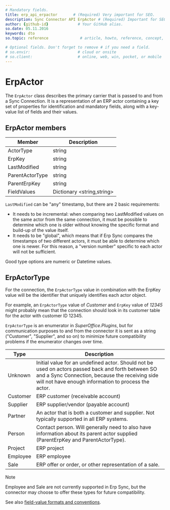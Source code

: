 ```yaml
---
# Mandatory fields.
title: erp_api_erpactor       # (Required) Very important for SEO.
description: Sync Connector API ErpActor # (Required) Important for SEO.
author: {github-id}             # Your GitHub alias.
so.date: 05.11.2016
keywords: dto
so.topic: reference              # article, howto, reference, concept, guide

# Optional fields. Don't forget to remove # if you need a field.
# so.envir:                     # cloud or onsite
# so.client:                    # online, web, win, pocket, or mobile
---
```


# ErpActor

The `ErpActor` class describes the primary carrier that is passed to and from a Sync Connection. It is a representation of an ERP actor containing a key set of properties for identification and mandatory fields, along with a key-value list of fields and their values.

## ErpActor members

| Member | Description |
|---|---|
| ActorType | string | The actor’s type (subset of a known list).<br>Although passed as a string, it is a textual representation of the internal enumerator `ErpActorType`. |
| ErpKey | string | The local identifier (primary key) for the actor in the given connection. This is proprietary and will only need to be readable by the connector itself. Erp Sync will store the value locally for mapping purposes, but will not need to parse it or understand it. |
| LastModified | string | Describes when the actor was last changed/modified. 100% mandatory. Used for timestamp comparison and sync loop retrieval. (see below) |
| ParentActorType | string | If the actor has a parent, the parent’s actor type is specified here<br>For example, if the actor is a contact person it will probably have a parent actor that might be a customer or vendor |
| ParentErpKey | string | The local identifier (primary key) for the parent  actor in the given connection |
|  FieldValues | Dictionary \<string,string> | Key-value pairs of field keys and [field values][1]. Field keys are supplied as specified by the given connection in the method `GetAvailableActorFields`. |

`LastModified` can be "any" timestamp, but there are 2 basic requirements:

* It needs to be incremental: when comparing two LastModified values on the same actor from the same connection, it must be possible to determine which one is older without knowing the specific format and build-up of the value itself.
* It needs to be "global", which means that if Erp Sync compares the timestamps of two different actors, it must be able to determine which one is newer. For this reason, a "version number" specific to each actor will not be sufficient.

Good type options are numeric or Datetime values.

## ErpActorType

For the connection, the `ErpActorType` value in combination with the ErpKey value will be the identifier that uniquely identifies each actor object.

For example, an `ErpActorType` value of *Customer* and `ErpKey` value of *12345* might probably mean that the connection should look in its customer table for the actor with customer ID 12345.

`ErpActorType` is an enumerator in *SuperOffice.Plugins*, but for communication purposes to and from the connector it is sent as a string ("Customer", "Supplier", and so on) to minimize future compatibility problems if the enumerator changes over time.

| Type | Description |
|---|---|
| Unknown  | Initial value for an undefined actor. Should not be used on actors passed back and forth between SO and a Sync Connection, because the receiving side will not have enough information to process the actor. |
| Customer | ERP customer (receivable account) |
|Supplier | ERP supplier/vendor (payable account) |
| Partner | An actor that is both a customer and supplier. Not typically supported in all ERP systems. |
| Person | Contact person. Will generally need to also have information about its parent actor supplied (ParentErpKey and ParentActorType). |
| Project | ERP project |
| Employee | ERP employee |
| Sale | ERP offer or order, or other representation of a sale. |

> [!NOTE]
> Employee and Sale are not currently supported in Erp Sync, but the connector may choose to offer these types for future compatibility.

See also [field-value formats and conventions][1].

<!-- Referenced links -->
[1]: field-value-formats-and-conventions.md
